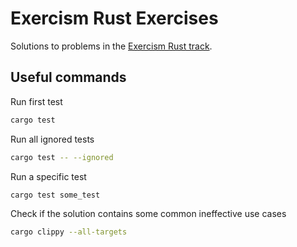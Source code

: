 # Exercism Rust Exercises

Solutions to problems in the [Exercism Rust track](https://exercism.io/my/tracks/rust).

## Useful commands

Run first test

```bash
cargo test
```

Run all ignored tests

```bash
cargo test -- --ignored
```

Run a specific test

```bash
cargo test some_test
```

Check if the solution contains some common ineffective use cases

```bash
cargo clippy --all-targets
```
